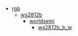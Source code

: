 * [rgb](/rgb)
  * [ws2812b](/rgb/ws2812b)
    * [worldsemi](rgb/ws2812b/worldsemi)
      * [ws2812b_b_w](rgb/ws2812b/worldsemi/ws2812b_b_w)
